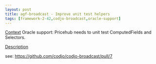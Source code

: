 ```yaml
---
layout: post
title: agf-broadcast - Improve unit test helpers
tags: [framework-2-42,codjo-broadcast,oracle-support]
---
```

<u>Context</u>
Oracle support: Pricehub needs to unit test ComputedFields and Selectors. 

<u>Description</u>

see: https://github.com/codjo/codjo-broadcast/pull/7
